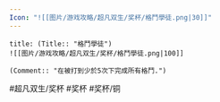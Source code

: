 ```yaml
---
Icon: "![[图片/游戏攻略/超凡双生/奖杯/格鬥學徒.png|30]]"
---
```

```ad-common-bronze-trophy
title: (Title:: "格鬥學徒")
![[图片/游戏攻略/超凡双生/奖杯/格鬥學徒.png|100]]

(Comment:: "在被打到少於5次下完成所有格鬥.")
```

#超凡双生/奖杯 #奖杯 #奖杯/铜
